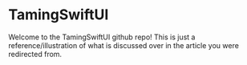 # TamingSwiftUI

Welcome to the TamingSwiftUI github repo! This is just a reference/illustration of what is discussed over in the article you were redirected from.
